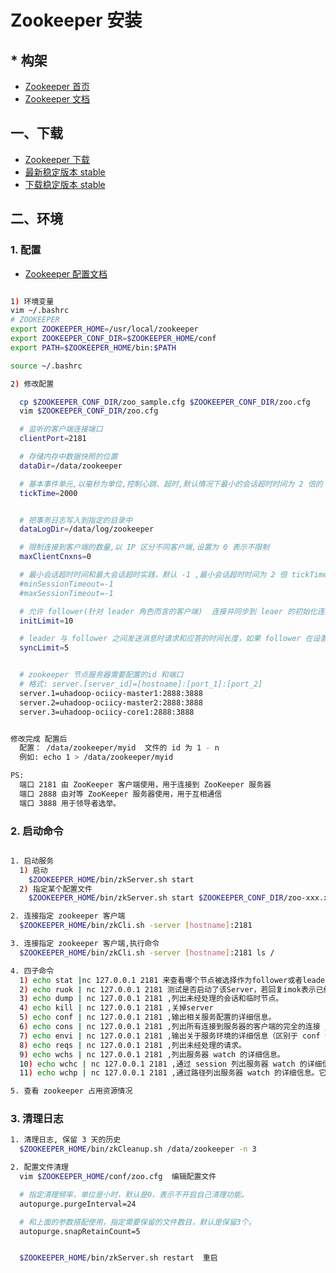  # Zookeeper 安装

## * 构架

- [Zookeeper 首页](http://zookeeper.apache.org/)
- [Zookeeper 文档](http://zookeeper.apache.org/doc/)

## 一、下载

- [Zookeeper 下载](http://www.apache.org/dyn/closer.cgi/zookeeper/)
- [最新稳定版本 stable](http://apache.fayea.com/zookeeper/stable/)
- [下载稳定版本 stable](http://mirrors.cnnic.cn/apache/zookeeper/zookeeper-3.4.6/zookeeper-3.4.6.tar.gz)


## 二、环境

### 1. 配置

- [Zookeeper 配置文档](http://zookeeper.apache.org/doc/r3.4.6/zookeeperAdmin.html#sc_configuration)

``` sh

1) 环境变量
vim ~/.bashrc
# ZOOKEEPER
export ZOOKEEPER_HOME=/usr/local/zookeeper
export ZOOKEEPER_CONF_DIR=$ZOOKEEPER_HOME/conf
export PATH=$ZOOKEEPER_HOME/bin:$PATH

source ~/.bashrc

2) 修改配置

  cp $ZOOKEEPER_CONF_DIR/zoo_sample.cfg $ZOOKEEPER_CONF_DIR/zoo.cfg
  vim $ZOOKEEPER_CONF_DIR/zoo.cfg

  # 监听的客户端连接端口
  clientPort=2181

  # 存储内存中数据快照的位置
  dataDir=/data/zookeeper

  # 基本事件单元,以毫秒为单位,控制心跳、超时,默认情况下最小的会话超时时间为 2 倍的 tickTime
  tickTime=2000


  # 把事务日志写入到指定的目录中
  dataLogDir=/data/log/zookeeper

  # 限制连接到客户端的数量,以 IP 区分不同客户端,设置为 0 表示不限制
  maxClientCnxns=0

  # 最小会话超时时间和最大会话超时实践，默认 -1 ,最小会话超时时间为 2 倍 tickTime 时间,最大会话超时时间为 20 倍 tickTime 时间
  #minSessionTimeout=-1
  #maxSessionTimeout=-1

  # 允许 follower(针对 leader 角色而言的客户端)  连接并同步到 leaer 的初始化连接时间,以 tickTime 的倍数来表示的
  initLimit=10

  # leader 与 follower 之间发送消息时请求和应答的时间长度，如果 follower 在设置的时间内不能与 leader 通信,那么此 follower 会被丢弃
  syncLimit=5


  # zookeeper 节点服务器需要配置的id 和端口
  # 格式: server.[server_id]=[hostname]:[port_1]:[port_2]
  server.1=uhadoop-ociicy-master1:2888:3888
  server.2=uhadoop-ociicy-master2:2888:3888
  server.3=uhadoop-ociicy-core1:2888:3888


修改完成 配置后
  配置： /data/zookeeper/myid  文件的 id 为 1 - n
  例如: echo 1 > /data/zookeeper/myid 

PS:
  端口 2181 由 ZooKeeper 客户端使用，用于连接到 ZooKeeper 服务器
  端口 2888 由对等 ZooKeeper 服务器使用，用于互相通信
  端口 3888 用于领导者选举。

```


### 2. 启动命令

``` sh

1. 启动服务
  1) 启动
    $ZOOKEEPER_HOME/bin/zkServer.sh start
  2) 指定某个配置文件
    $ZOOKEEPER_HOME/bin/zkServer.sh start $ZOOKEEPER_CONF_DIR/zoo-xxx.xx.xxx.cfg

2. 连接指定 zookeeper 客户端
  $ZOOKEEPER_HOME/bin/zkCli.sh -server [hostname]:2181

3. 连接指定 zookeeper 客户端,执行命令
  $ZOOKEEPER_HOME/bin/zkCli.sh -server [hostname]:2181 ls /

4. 四子命令
  1) echo stat |nc 127.0.0.1 2181 来查看哪个节点被选择作为follower或者leader
  2) echo ruok | nc 127.0.0.1 2181 测试是否启动了该Server，若回复imok表示已经启动。
  3) echo dump | nc 127.0.0.1 2181 ,列出未经处理的会话和临时节点。
  4) echo kill | nc 127.0.0.1 2181 ,关掉server
  5) echo conf | nc 127.0.0.1 2181 ,输出相关服务配置的详细信息。
  6) echo cons | nc 127.0.0.1 2181 ,列出所有连接到服务器的客户端的完全的连接 / 会话的详细信息。
  7) echo envi | nc 127.0.0.1 2181 ,输出关于服务环境的详细信息（区别于 conf 命令）。
  8) echo reqs | nc 127.0.0.1 2181 ,列出未经处理的请求。
  9) echo wchs | nc 127.0.0.1 2181 ,列出服务器 watch 的详细信息。
  10) echo wchc | nc 127.0.0.1 2181 ,通过 session 列出服务器 watch 的详细信息，它的输出是一个与 watch 相关的会话的列表。
  11) echo wchp | nc 127.0.0.1 2181 ,通过路径列出服务器 watch 的详细信息。它输出一个与 session 相关的路径。

5. 查看 zookeeper 占用资源情况
```


### 3. 清理日志

``` sh
1. 清理日志, 保留 3 天的历史
  $ZOOKEEPER_HOME/bin/zkCleanup.sh /data/zookeeper -n 3

2. 配置文件清理  
  vim $ZOOKEEPER_HOME/conf/zoo.cfg  编辑配置文件

  # 指定清理频率，单位是小时，默认是0，表示不开启自己清理功能。
  autopurge.purgeInterval=24

  # 和上面的参数搭配使用，指定需要保留的文件数目，默认是保留3个。
  autopurge.snapRetainCount=5


  $ZOOKEEPER_HOME/bin/zkServer.sh restart  重启
```
